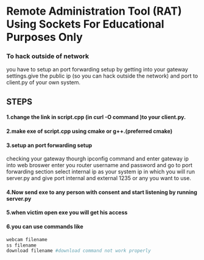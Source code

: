 # Remote Administration Tool (RAT) Using Sockets For Educational Purposes Only

### To hack outside of network 

you have to setup an port forwarding setup by getting into your gateway settings.give the public ip (so you can hack outside the network) and port to client.py of your own system.

## STEPS

#### 1.change the link in script.cpp (in curl -O command )to your client.py.

#### 2.make exe of script.cpp using cmake or g++.(preferred cmake)

#### 3.setup an port forwarding setup 
checking your gateway thourgh ipconfig command and enter gateway ip into web broswer enter you router username and password and go to port forwarding 
section select internal ip as your system ip in which you will run server.py and give port internal and external 1235 or any you want to use.

#### 4.Now send exe to any person with consent and start listening by running server.py

#### 5.when victim open exe you will get his access

#### 6.you can use commands like 
```python
webcam filename
ss filename
download filename #download command not work properly
```
